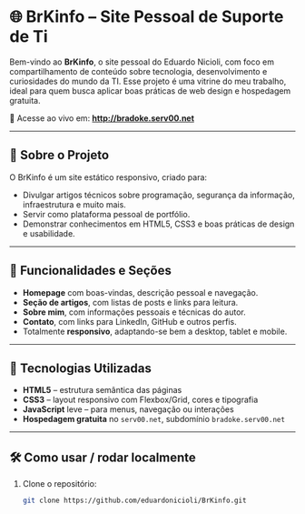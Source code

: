 # 🌐 BrKinfo – Site Pessoal de Suporte de Ti

Bem-vindo ao **BrKinfo**, o site pessoal do Eduardo Nicioli, com foco em compartilhamento de conteúdo sobre tecnologia, desenvolvimento e curiosidades do mundo da TI. Esse projeto é uma vitrine do meu trabalho, ideal para quem busca aplicar boas práticas de web design e hospedagem gratuita.

🔗 Acesse ao vivo em: **http://bradoke.serv00.net**

---

## 🚀 Sobre o Projeto

O BrKinfo é um site estático responsivo, criado para:

- Divulgar artigos técnicos sobre programação, segurança da informação, infraestrutura e muito mais.
- Servir como plataforma pessoal de portfólio.
- Demonstrar conhecimentos em HTML5, CSS3 e boas práticas de design e usabilidade.

---

## 📌 Funcionalidades e Seções

- **Homepage** com boas-vindas, descrição pessoal e navegação.
- **Seção de artigos**, com listas de posts e links para leitura.
- **Sobre mim**, com informações pessoais e técnicas do autor.
- **Contato**, com links para LinkedIn, GitHub e outros perfis.
- Totalmente **responsivo**, adaptando-se bem a desktop, tablet e mobile.

---

## 🧰 Tecnologias Utilizadas

- **HTML5** – estrutura semântica das páginas  
- **CSS3** – layout responsivo com Flexbox/Grid, cores e tipografia  
- **JavaScript** leve – para menus, navegação ou interações  
- **Hospedagem gratuita** no `serv00.net`, subdomínio `bradoke.serv00.net`

---

## 🛠️ Como usar / rodar localmente

1. Clone o repositório:
   ```bash
   git clone https://github.com/eduardonicioli/BrKinfo.git



 
